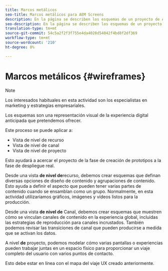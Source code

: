 ```yaml
---
title: Marcos metálicos
seo-title: Marcos metálicos para AEM Screens
description: En la página se describen los esquemas de un proyecto de AEM Screens
seo-description: En la página se describen los esquemas de un proyecto de AEM Screens
translation-type: tm+mt
source-git-commit: 54c5a2f2f3f755e4da4028d54042f4bd8f2df369
workflow-type: tm+mt
source-wordcount: '210'
ht-degree: 0%

---
```



# Marcos metálicos {#wireframes}

>[!NOTE]
>Los interesados habituales en esta actividad son los especialistas en marketing y estrategias empresariales.

Los esquemas son una representación visual de la experiencia digital anticipada que pretendemos ofrecer.

Este proceso se puede aplicar a:

* Vista de nivel de recurso
* Vista de nivel de canal
* Vista de nivel de proyecto

Esto ayudará a acercar el proyecto de la fase de creación de prototipos a la fase de despliegue real.

Desde una vista **de nivel de**recurso, debemos crear esquemas que definan diversas opciones de diseño de contenido y agrupaciones de contenido. Esto ayuda a definir el aspecto que pueden tener varias partes de contenido cuando se ensamblan como un grupo.
Normalmente, en esta actividad utilizaríamos gráficos, imágenes y vídeos listos para la producción.

Desde una vista **de nivel de** Canal, debemos crear esquemas que muestren cómo se vinculan canales de contenido en la experiencia global, incluidas las estrategias de reproducción para canales incrustados. También podemos revisar las transiciones de canal que pueden producirse a medida que se activan los datos.

A nivel **de** proyecto, podemos modelar cómo varias pantallas o experiencias pueden trabajar juntas en un espacio físico para proporcionar un viaje completo del usuario con varios puntos de contacto.

Esto debe estar en línea con el mapa del viaje UX creado anteriormente.

